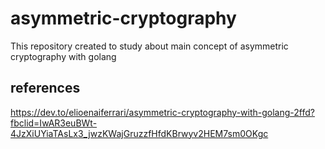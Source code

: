 # asymmetric-cryptography
This repository created to study about main concept of asymmetric cryptography with golang

## references
https://dev.to/elioenaiferrari/asymmetric-cryptography-with-golang-2ffd?fbclid=IwAR3euBWt-4JzXiUYiaTAsLx3_jwzKWajGruzzfHfdKBrwyv2HEM7sm0OKgc
